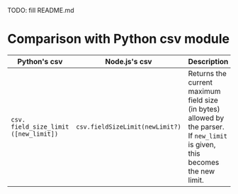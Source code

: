 TODO: fill README.md

# Comparison with Python csv module
| Python's csv | Node.js's csv | Description |
|- |-|-|
| `csv. field_size_limit ([new_limit])` | `csv.fieldSizeLimit(newLimit?)` | Returns the current maximum field size (in bytes) allowed by the parser. If   `new_limit` is given, this becomes the new limit. |
